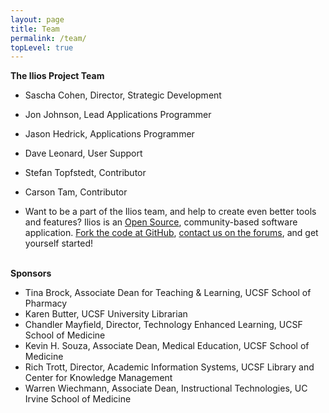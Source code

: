 ```yaml
---
layout: page
title: Team
permalink: /team/
topLevel: true
---
```

 **The Ilios Project Team**

- Sascha Cohen, Director, Strategic Development
- Jon Johnson, Lead Applications Programmer
- Jason Hedrick, Applications Programmer
- Dave Leonard, User Support

- Stefan Topfstedt, Contributor
- Carson Tam, Contributor

- Want to be a part of the Ilios team, and help to create even better tools and features? Ilios is an [Open Source](http://opensource.org/), community-based software application. [Fork the code at GitHub](https://github.com/ilios), [contact us on the forums](https://www.iliosproject.org/forums), and get yourself started!

&nbsp;  
**Sponsors**

- Tina Brock, Associate Dean for Teaching & Learning, UCSF School of Pharmacy
- Karen Butter, UCSF University Librarian
- Chandler Mayfield, Director, Technology Enhanced Learning, UCSF School of Medicine
- Kevin H. Souza, Associate Dean, Medical Education, UCSF School of Medicine
- Rich Trott, Director, Academic Information Systems, UCSF Library and Center for Knowledge Management
- Warren Wiechmann, Associate Dean, Instructional Technologies, UC Irvine School of Medicine
